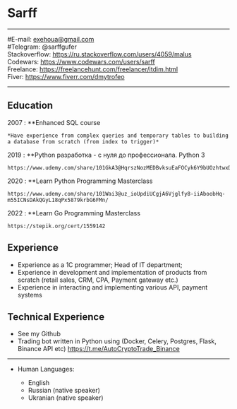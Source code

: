 Sarff
============

-------------------     ----------------------------
#E-mail:                        exehoua@gmail.com  
#Telegram:                      @sarffgufer   
Stackoverflow:                 https://ru.stackoverflow.com/users/4059/malus  
Codewars:                      https://www.codewars.com/users/sarff  
Freelance:                     https://freelancehunt.com/freelancer/itdim.html<br/>
Fiver:                         https://www.fiverr.com/dmytrofeo
-------------------     ----------------------------

Education
---------

2007 
:   **Enhanced SQL course

    *Have experience from complex queries and temporary tables to building a database from scratch (from index to trigger)*

2019
:   **Python разработка - с нуля до профессионала. Python 3

    https://www.udemy.com/share/101GkA3@HqrszNozMEDBvksuEaFOCyk6Y9bUOzhtwxDN7wKHEp4OmGl7dJVmm8gEO0lAF6lY/
    
2020
:   **Learn Python Programming Masterclass


    https://www.udemy.com/share/101Wai3@uz_ioUpdiUCgjA6Vjglfy8-iiAboobHq-m55ICNsDAkQGyL18qPx5879krbG6FMn/

2022
:   **Learn Go Programming Masterclass

    https://stepik.org/cert/1559142

Experience
----------

   * Experience as a 1C programmer; Head of IT department;
   * Experience in development and implementation of products from scratch (retail sales, CRM, CPA, Payment gateway etc.)
   * Experience in interacting and implementing various API, payment systems

Technical Experience
--------------------
  * See my Github
  * Trading bot written in Python using (Docker, Celery, Postgres, Flask, Binance API etc) https://t.me/AutoCryptoTrade_Binance

----------------------------------------

* Human Languages:

     * English 
     * Russian (native speaker)
     * Ukranian (native speaker)

